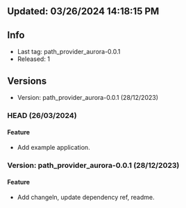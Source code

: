 ## Updated: 03/26/2024 14:18:15 PM

## Info

- Last tag: path_provider_aurora-0.0.1
- Released: 1

## Versions

- Version: path_provider_aurora-0.0.1 (28/12/2023)

### HEAD (26/03/2024)

#### Feature

- Add example application.

### Version: path_provider_aurora-0.0.1 (28/12/2023)

#### Feature

- Add changeln, update dependency ref, readme.
